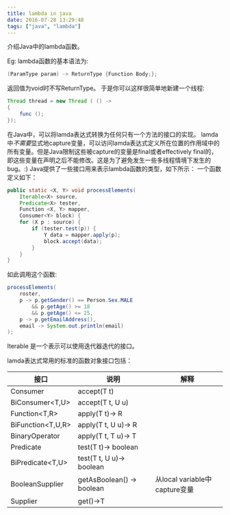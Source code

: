 ```yaml
---
title: lambda in java
date: 2016-07-28 13:29:48
tags: ["java", "lambda"]
---
```

介绍Java中的lambda函数。

<!-- more -->
Eg:
lambda函数的基本语法为:
``` java
(ParamType param) -> ReturnType {Function Body;};
```
返回值为void时不写ReturnType。
于是你可以这样很简单地新建一个线程:
``` java
Thread thread = new Thread ( () -> 
{
    func ();
});
```
在Java中，可以将lamda表达式转换为任何只有一个方法的接口的实现。
lamda中*不需要*显式地capture变量，可以访问lamda表达式定义所在位置的作用域中的所有变量。但是Java限制这些被capture的变量是final或者effectively final的，即这些变量在声明之后不能修改。这是为了避免发生一些多线程情境下发生的bug。:)
Java提供了一些接口用来表示lambda函数的类型，如下所示：
一个函数定义如下：
``` java        
public static <X, Y> void processElements(
    Iterable<X> source,
    Predicate<X> tester,
    Function <X, Y> mapper,
    Consumer<Y> block) {
    for (X p : source) {
        if (tester.test(p)) {
            Y data = mapper.apply(p);
            block.accept(data);
        }
    }
}
```

如此调用这个函数:
``` java      
processElements(
    roster,
    p -> p.getGender() == Person.Sex.MALE
        && p.getAge() >= 18
        && p.getAge() <= 25,
    p -> p.getEmailAddress(),
    email -> System.out.println(email)
);
```
        
Iterable<T> 是一个表示可以使用迭代器迭代的接口。

lamda表达式常用的标准的函数对象接口包括：

接口|说明|解释
---|---|---
Consumer<T>| accept(T t)| 
BiConsumer<T,U>| accept(T t, U u)|    
Function<T,R>|   apply(T t)-> R|  
BiFunction<T,U,R>| apply(T t, U u)-> R| 
BinaryOperator<T>| apply(T t, T u)-> T| 
Predicate<T>|    test(T t)-> boolean| 
BiPredicate<T,U>|    test(T t, U u)-> boolean|    
BooleanSupplier| getAsBoolean() -> boolean|   从local variable中capture变量
Supplier<T>| get()->T|    

